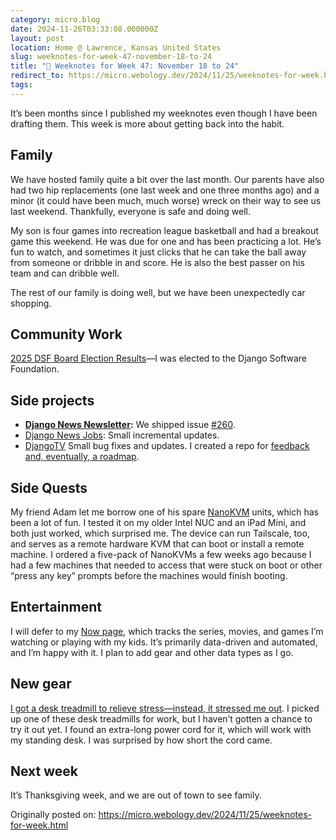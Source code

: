 ```yaml
---
category: micro.blog
date: 2024-11-26T03:33:08.000000Z
layout: post
location: Home @ Lawrence, Kansas United States
slug: weeknotes-for-week-47-november-18-to-24
title: "📓 Weeknotes for Week 47: November 18 to 24"
redirect_to: https://micro.webology.dev/2024/11/25/weeknotes-for-week.html
tags:
---
```


It’s been months since I published my weeknotes even though I have been drafting them. This week is more about getting back into the habit.

Family
------

We have hosted family quite a bit over the last month. Our parents have also had two hip replacements (one last week and one three months ago) and a minor (it could have been much, much worse) wreck on their way to see us last weekend. Thankfully, everyone is safe and doing well.

My son is four games into recreation league basketball and had a breakout game this weekend. He was due for one and has been practicing a lot. He’s fun to watch, and sometimes it just clicks that he can take the ball away from someone or dribble in and score. He is also the best passer on his team and can dribble well.

The rest of our family is doing well, but we have been unexpectedly car shopping.

Community Work
--------------

[2025 DSF Board Election Results](https://www.djangoproject.com/weblog/2024/nov/17/2025-dsf-board-election-results/)—I was elected to the Django Software Foundation.

Side projects
-------------

- **[Django News Newsletter](https://django-news.com):** We shipped issue [\#260](https://django-news.com/issues/259#start).
- [Django News Jobs](https://jobs.django-news.com): Small incremental updates.
- [DjangoTV](https://djangotv.com) Small bug fixes and updates. I created a repo for [feedback and, eventually, a roadmap](https://github.com/django-news/djangotv-roadmap/issues).

Side Quests
-----------

My friend Adam let me borrow one of his spare [NanoKVM](https://github.com/sipeed/NanoKVM) units, which has been a lot of fun. I tested it on my older Intel NUC and an iPad Mini, and both just worked, which surprised me. The device can run Tailscale, too, and serves as a remote hardware KVM that can boot or install a remote machine. I ordered a five-pack of NanoKVMs a few weeks ago because I had a few machines that needed to access that were stuck on boot or other “press any key” prompts before the machines would finish booting.

Entertainment
-------------

I will defer to my [Now page](https://jefftriplett.com/now/), which tracks the series, movies, and games I’m watching or playing with my kids. It’s primarily data-driven and automated, and I’m happy with it. I plan to add gear and other data types as I go.

New gear
--------

[I got a desk treadmill to relieve stress—instead, it stressed me out](https://www.theverge.com/24291281/mobvoi-home-walking-pad-review-treadmills-fitness). I picked up one of these desk treadmills for work, but I haven’t gotten a chance to try it out yet. I found an extra-long power cord for it, which will work with my standing desk. I was surprised by how short the cord came.

Next week
---------

It’s Thanksgiving week, and we are out of town to see family.

Originally posted on: https://micro.webology.dev/2024/11/25/weeknotes-for-week.html
